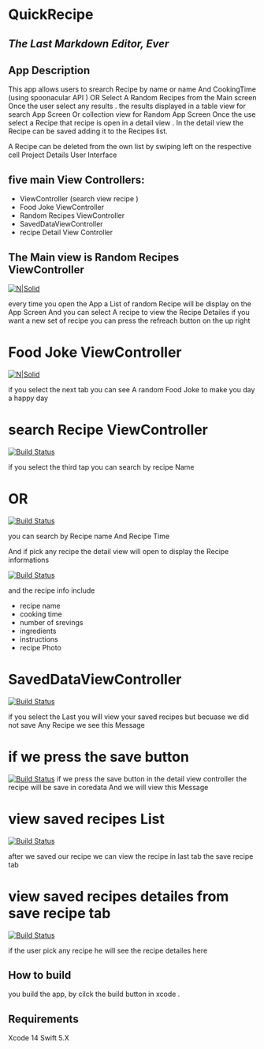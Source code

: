 # QuickRecipe
## _The Last Markdown Editor, Ever_
## App Description

This app allows users to srearch Recipe by name or name And CookingTime (using spoonacular API ) 
OR Select A Random Recipes from the Main screen 
Once the user select any results . the results displayed in a table view for search App Screen Or collection view for Random App Screen 
Once the use select a Recipe that recipe is  open in a detail view . 
In the detail view the Recipe can be saved adding it to the Recipes list.

A Recipe can be deleted from the own list by swiping left on the respective cell
Project Details User Interface

## five main View Controllers:

 - ViewController (search view recipe )
- Food Joke ViewController
- Random Recipes ViewController
- SavedDataViewController
-  recipe Detail View Controller

## The Main view is Random Recipes ViewController


[![N|Solid](https://i.ibb.co/GQC0H9s/Screen-Shot-2023-02-21-at-3-43-43-PM.png)](https://nodesource.com/products/nsolid)

every time you open the App a List of random Recipe will be display on the App Screen
And you can select A recipe to view the Recipe Detailes 
if you want a new set of recipe you can press the refreach button on the up right 

# Food Joke ViewController
[![N|Solid](https://i.ibb.co/HKPstdV/Screen-Shot-2023-02-21-at-3-45-10-PM.png)](https://nodesource.com/products/nsolid)

if  you select the next tab you can see A random Food Joke to make you day a happy day 

# search Recipe ViewController
[![Build Status](https://i.ibb.co/FxPY0bF/Screen-Shot-2023-02-21-at-3-45-36-PM.png)](https://travis-ci.org/joemccann/dillinger)

if you select the third tap you can search by recipe Name 
# OR

[![Build Status](https://i.ibb.co/k4Q6Mmf/Screen-Shot-2023-02-21-at-3-46-02-PM.png)](https://travis-ci.org/joemccann/dillinger)

you can search by Recipe name And Recipe Time 

And if pick any recipe the detail view will open to display the Recipe informations 

[![Build Status](https://i.ibb.co/XVg6jJV/Screen-Shot-2023-02-21-at-3-46-24-PM.png)](https://travis-ci.org/joemccann/dillinger)

and the recipe info include 
 - recipe name
- cooking time 
- number of srevings
- ingredients
-  instructions 
-  recipe Photo

# SavedDataViewController

[![Build Status](https://i.ibb.co/1QP9GT0/Screen-Shot-2023-02-21-at-3-48-04-PM.png)](https://travis-ci.org/joemccann/dillinger)

if you select the Last you will view your saved recipes 
but becuase we did not save Any Recipe we see this Message 


# if we press the save button 

[![Build Status](https://i.ibb.co/1n7nkyb/Screen-Shot-2023-02-21-at-3-50-37-PM.png)](https://travis-ci.org/joemccann/dillinger)
if we press the save button in the detail view controller the recipe will be save in coredata And we will view this Message 

# view saved recipes List

[![Build Status](https://i.ibb.co/frXnN59/Screen-Shot-2023-02-21-at-3-50-54-PM.png)](https://travis-ci.org/joemccann/dillinger)

after we saved our recipe we can view the recipe in last tab 
the save recipe tab

# view saved recipes detailes from save recipe tab

[![Build Status](https://i.ibb.co/3W3ns2T/Screen-Shot-2023-02-21-at-3-51-07-PM.png)](https://travis-ci.org/joemccann/dillinger)

if the user pick any recipe he will see the recipe detailes here 

## How to build
you build the  app, 
by cilck the build button in xcode .

## Requirements
Xcode 14
Swift 5.X

